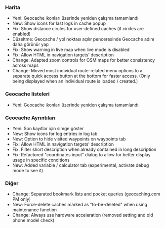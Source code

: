 ### Harita
- Yeni: Geocache ikonları üzerinde yeniden çalışma tamamlandı
- New: Show icons for last logs in cache popup
- Fix: Show distance circles for user-defined caches (if circles are enabled)
- Düzeltme: Geocache / yol noktası açılır penceresinde Geocache adını daha görünür yap
- Fix: Show warning in live map when live mode is disabled
- Fix: Allow HTML in navigation targets' description
- Change: Adapted zoom controls for OSM maps for better consistency across maps
- Change: Moved most individual route-related menu options to a separate quick access button at the bottom for faster access. (Only being displayed when an individual route is loaded / created.)

### Geocache listeleri
- Yeni: Geocache ikonları üzerinde yeniden çalışma tamamlandı

### Geocache Ayrıntıları
- Yeni: Son kayıtlar için simge göster
- New: Show icons for log entries in log tab
- New: Option to hide visited waypoints on waypoints tab
- Fix: Allow HTML in navigation targets' description
- Fix: Filter short description when already contained in long description
- Fix: Refactored "coordinates input" dialog to allow for better display usage in specific conditions
- New: Added variable / calculator tab (experimental, activate debug mode to see it)

### Diğer
- Change: Separated bookmark lists and pocket queries (geocaching.com PM only)
- New: Force-delete caches marked as "to-be-deleted" when using maintenance function
- Change: Always use hardware acceleration (removed setting and old phone model check)
